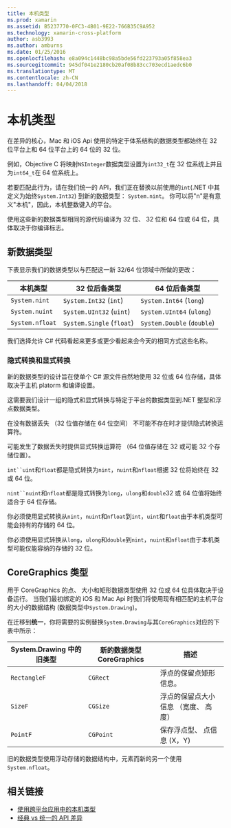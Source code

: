 ```yaml
---
title: 本机类型
ms.prod: xamarin
ms.assetid: B5237770-0FC3-4B01-9E22-766B35C9A952
ms.technology: xamarin-cross-platform
author: asb3993
ms.author: amburns
ms.date: 01/25/2016
ms.openlocfilehash: e8a094c1448bc98a5bde56fd223793a05f858ea3
ms.sourcegitcommit: 945df041e2180cb20af08b83cc703ecd1aedc6b0
ms.translationtype: MT
ms.contentlocale: zh-CN
ms.lasthandoff: 04/04/2018
---
```

# <a name="native-types"></a>本机类型

在差异的核心，Mac 和 iOS Api 使用的特定于体系结构的数据类型都始终在 32 位平台上和 64 位平台上的 64 位的 32 位。

例如，Objective C 将映射`NSInteger`数据类型设置为`int32_t`在 32 位系统上并且为`int64_t`在 64 位系统上。

若要匹配此行为，请在我们统一的 API，我们正在替换以前使用的`int`(.NET 中其定义为始终`System.Int32`) 到新的数据类型： `System.nint`。  你可以将"n"是有意义"本机"，因此，本机整数键入的平台。

使用这些新的数据类型相同的源代码编译为 32 位、 32 位和 64 位或 64 位，具体取决于你编译标志。

## <a name="new-data-types"></a>新数据类型

下表显示我们的数据类型以与匹配这一新 32/64 位领域中所做的更改：

|本机类型|32 位后备类型|64 位后备类型|
|--- |--- |--- |
|`System.nint`|`System.Int32` (`int`)|`System.Int64` (`long`)|
|`System.nuint`|`System.UInt32` (`uint`)|`System.UInt64` (`ulong`)|
|`System.nfloat`|`System.Single` (`float`)|`System.Double` (`double`)|

我们选择允许 C# 代码看起来更多或更少看起来会今天的相同方式这些名称。

### <a name="implicit-and-explicit-conversions"></a>隐式转换和显式转换

新的数据类型的设计旨在使单个 C# 源文件自然地使用 32 位或 64 位存储，具体取决于主机 platorm 和编译设置。

这需要我们设计一组的隐式和显式转换与特定于平台的数据类型到.NET 整型和浮点数据类型。

在没有数据丢失 （32 位值存储在 64 位空间） 不可能不存在时才提供隐式转换运算符。

可能发生了数据丢失时提供显式转换运算符 （64 位值存储在 32 或可能 32 个存储位置）。

 `int``uint`和`float`都是隐式转换为`nint`，`nuint`和`nfloat`根据 32 位将始终在 32 或 64 位。

 `nint``nuint`和`nfloat`都是隐式转换为`long`，`ulong`和`double`32 或 64 位值将始终适合于 64 位存储。

你必须使用显式转换从`nint`，`nuint`和`nfloat`到`int`，`uint`和`float`由于本机类型可能会持有的存储的 64 位。

你必须使用显式转换从`long`，`ulong`和`double`到`nint`，`nuint`和`nfloat`由于本机类型可能仅能容纳的存储的 32 位。

## <a name="coregraphics-types"></a>CoreGraphics 类型

用于 CoreGraphics 的点、 大小和矩形数据类型使用 32 位或 64 位具体取决于设备运行。  当我们最初绑定的 iOS 和 Mac Api 时我们将使用现有相匹配的主机平台的大小的数据结构 (数据类型中`System.Drawing`)。

在迁移到**统一**，你将需要的实例替换`System.Drawing`与其`CoreGraphics`对应的下表中所示：

|System.Drawing 中的旧类型|新的数据类型 CoreGraphics|描述|
|--- |--- |--- |
|`RectangleF`|`CGRect`|浮点的保留点矩形信息。|
|`SizeF`|`CGSize`|浮点的保留点大小信息 （宽度、 高度）|
|`PointF`|`CGPoint`|保存浮点型、 点信息 (X，Y)|

旧的数据类型使用浮动存储的数据结构中，元素而新的另一个使用`System.nfloat`。

## <a name="related-links"></a>相关链接

- [使用跨平台应用中的本机类型](~/cross-platform/macios/native-types-cross-platform.md)
- [经典 vs 统一的 API 差异](https://developer.xamarin.com/releases/ios/api_changes/classic-vs-unified-8.6.0/)
